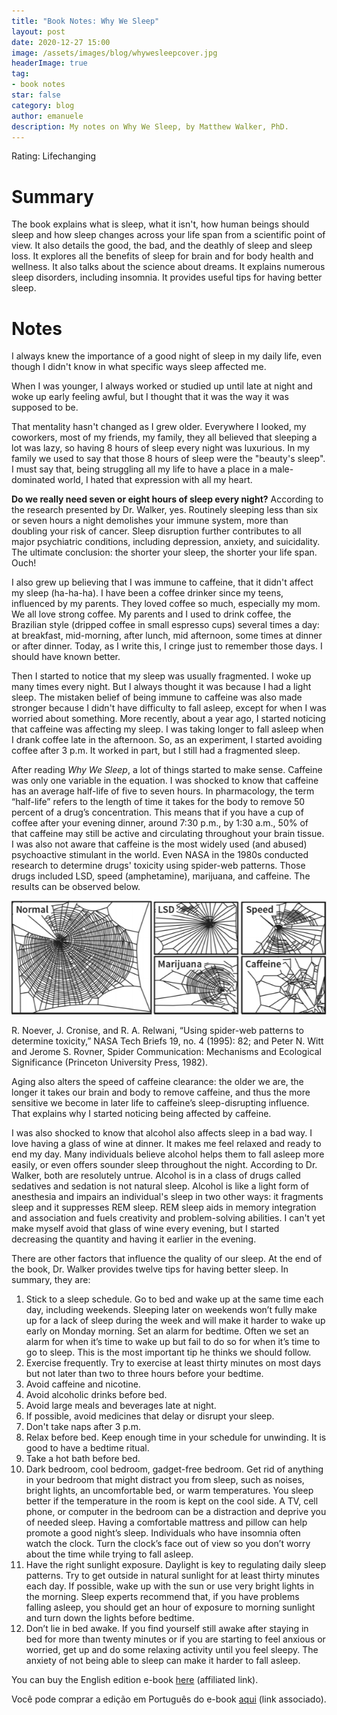 ```yaml
---
title: "Book Notes: Why We Sleep"
layout: post
date: 2020-12-27 15:00
image: /assets/images/blog/whywesleepcover.jpg
headerImage: true
tag:
- book notes
star: false
category: blog
author: emanuele
description: My notes on Why We Sleep, by Matthew Walker, PhD.
---
```


Rating: Lifechanging

# Summary
The book explains what is sleep, what it isn't, how human beings should sleep and how sleep changes across your life span from a scientific point of view. It also details the good, the bad, and the deathly of sleep and sleep loss. It explores all the benefits of sleep for brain and for body health and wellness. It also talks about the science about dreams. It explains numerous sleep disorders, including insomnia. It provides useful tips for having better sleep.

# Notes

I always knew the importance of a good night of sleep in my daily life, even though I didn't know in what specific ways sleep affected me. 

When I was younger, I always worked or studied up until late at night and woke up early feeling awful, but I thought that it was the way it was supposed to be. 

That mentality hasn't changed as I grew older. Everywhere I looked, my coworkers, most of my friends, my family, they all believed that sleeping a lot was lazy, so having 8 hours of sleep every night was luxurious. In my family we used to say that those 8 hours of sleep were the "beauty's sleep". I must say that, being struggling all my life to have a place in a male-dominated world, I hated that expression with all my heart.

**Do we really need seven or eight hours of sleep every night?** According to the research presented by Dr. Walker, yes. Routinely sleeping less than six or seven hours a night demolishes your immune system, more than doubling your risk of cancer. Sleep disruption further contributes to all major psychiatric conditions, including depression, anxiety, and suicidality. The ultimate conclusion: the shorter your sleep, the shorter your life span. Ouch!

I also grew up believing that I was immune to caffeine, that it didn't affect my sleep (ha-ha-ha). I have been a coffee drinker since my teens, influenced by my parents. They loved coffee so much, especially my mom. We all love strong coffee. My parents and I used to drink coffee, the Brazilian style (dripped coffee in small espresso cups) several times a day: at breakfast, mid-morning, after lunch, mid afternoon, some times at dinner or after dinner. Today, as I write this, I cringe just to remember those days. I should have known better.

Then I started to notice that my sleep was usually fragmented. I woke up many times every night. But I always thought it was because I had a light sleep. The mistaken belief of being immune to caffeine was also made stronger because I didn't have difficulty to fall asleep, except for when I was worried about something. More recently, about a year ago, I started noticing that caffeine was affecting my sleep. I was taking longer to fall asleep when I drank coffee late in the afternoon. So, as an experiment, I started avoiding coffee after 3 p.m. It worked in part, but I still had a fragmented sleep.

After reading *Why We Sleep*, a lot of things started to make sense. Caffeine was only one variable in the equation. I was shocked to know that caffeine has an average half-life of five to seven hours. In pharmacology, the term “half-life” refers to the length of time it takes for the body to remove 50 percent of a drug’s concentration. This means that if you have a cup of coffee after your evening dinner, around 7:30 p.m., by 1:30 a.m., 50% of that caffeine may still be active and circulating throughout your brain tissue. I was also not aware that caffeine is the most widely used (and abused) psychoactive stimulant in the world. Even NASA in the 1980s conducted research to determine drugs' toxicity using spider-web patterns. Those drugs included LSD, speed (amphetamine), marijuana, and caffeine. The results can be observed below.

![Spiders](/assets/images/blog/spiderswebcaffeine.png)
<figcaption class="caption">R. Noever, J. Cronise, and R. A. Relwani, “Using spider-web patterns to determine toxicity,” NASA Tech Briefs 19, no. 4 (1995): 82; and Peter N. Witt and Jerome S. Rovner, Spider Communication: Mechanisms and Ecological Significance (Princeton University Press, 1982).</figcaption>

Aging also alters the speed of caffeine clearance: the older we are, the longer it takes our brain and body to remove caffeine, and thus the more sensitive we become in later life to caffeine’s sleep-disrupting influence. That explains why I started noticing being affected by caffeine.

I was also shocked to know that alcohol also affects sleep in a bad way. I love having a glass of wine at dinner. It makes me feel relaxed and ready to end my day. Many individuals believe alcohol helps them to fall asleep more easily, or even offers sounder sleep throughout the night. According to Dr. Walker, both are resolutely untrue. Alcohol is in a class of drugs called sedatives and sedation is not natural sleep. Alcohol is like a light form of anesthesia and impairs an individual's sleep in two other ways: it fragments sleep and it suppresses REM sleep.  REM sleep aids in memory integration and association and fuels creativity and problem-solving abilities. I can't yet make myself avoid that glass of wine every evening, but I started decreasing the quantity and having it earlier in the evening.  

There are other factors that influence the quality of our sleep. At the end of the book, Dr. Walker provides twelve tips for having better sleep.  In summary, they are:

1. Stick to a sleep schedule. Go to bed and wake up at the same time each day, including weekends. Sleeping later on weekends won’t fully make up for a lack of sleep during the week and will make it harder to wake up early on Monday morning. Set an alarm for bedtime. Often we set an alarm for when it’s time to wake up but fail to do so for when it’s time to go to sleep. This is the most important tip he thinks we should follow.
2. Exercise frequently. Try to exercise at least thirty minutes on most days but not later than two to three hours before your bedtime.
3. Avoid caffeine and nicotine.
4. Avoid alcoholic drinks before bed.
5. Avoid large meals and beverages late at night.
6. If possible, avoid medicines that delay or disrupt your sleep.
7. Don't take naps after 3 p.m.
8. Relax before bed. Keep enough time in your schedule for unwinding. It is good to have a bedtime ritual.
9. Take a hot bath before bed.
10. Dark bedroom, cool bedroom, gadget-free bedroom. Get rid of anything in your bedroom that might distract you from sleep, such as noises, bright lights, an uncomfortable bed, or warm temperatures. You sleep better if the temperature in the room is kept on the cool side. A TV, cell phone, or computer in the bedroom can be a distraction and deprive you of needed sleep. Having a comfortable mattress and pillow can help promote a good night’s sleep. Individuals who have insomnia often watch the clock. Turn the clock’s face out of view so you don’t worry about the time while trying to fall asleep.
11. Have the right sunlight exposure. Daylight is key to regulating daily sleep patterns. Try to get outside in natural sunlight for at least thirty minutes each day. If possible, wake up with the sun or use very bright lights in the morning. Sleep experts recommend that, if you have problems falling asleep, you should get an hour of exposure to morning sunlight and turn down the lights before bedtime.
12. Don’t lie in bed awake. If you find yourself still awake after staying in bed for more than twenty minutes or if you are starting to feel anxious or worried, get up and do some relaxing activity until you feel sleepy. The anxiety of not being able to sleep can make it harder to fall asleep.

You can buy the English edition e-book [here](https://amzn.to/3aTeldw) (affiliated link).

Você pode comprar a edição em Português do e-book [aqui](https://amzn.to/3rvpaZi) (link associado). 